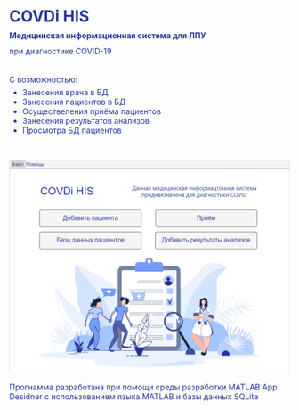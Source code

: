<h1 style="color: #27379C; line-height: 19px;">COVDi HIS</h1>
<h4 style="color: #27379C; line-height: 10px;">Медицинская информационная система для ЛПУ</h4>
<p style="color: #27379C; line-height: 10px;">при диагностике COVID-19</p>
</br>
<p style="color: #27379C;  line-height: 1px;">C возможностью:</p>
<ul style="color: #27379C;">
<li>Занесения врача в БД</li>
<li>Занесения пациентов в БД</li>
<li>Осуществеления приёма пациентов</li>
<li>Занесения результатов анализов</li>
<li>Просмотра БД пациентов</li>
</ul>
</br>

![скрин главного экрана](/rm_img/RMScreen.png)

<p style="color: #27379C;">Прогнамма разработана при помощи среды разработки MATLAB App Desidner c использованием языка MATLAB и базы данных SQLite</p>
